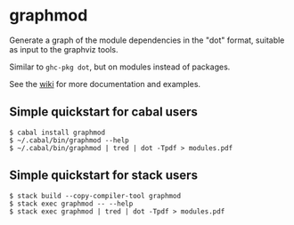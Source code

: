# graphmod

Generate a graph of the module dependencies in the "dot" format, suitable as input to the graphviz tools.

Similar to `ghc-pkg dot`, but on modules instead of packages.

See the [wiki](https://github.com/yav/graphmod/wiki) for more documentation and examples.

## Simple quickstart for cabal users

    $ cabal install graphmod
    $ ~/.cabal/bin/graphmod --help
    $ ~/.cabal/bin/graphmod | tred | dot -Tpdf > modules.pdf

## Simple quickstart for stack users

    $ stack build --copy-compiler-tool graphmod
    $ stack exec graphmod -- --help
    $ stack exec graphmod | tred | dot -Tpdf > modules.pdf
